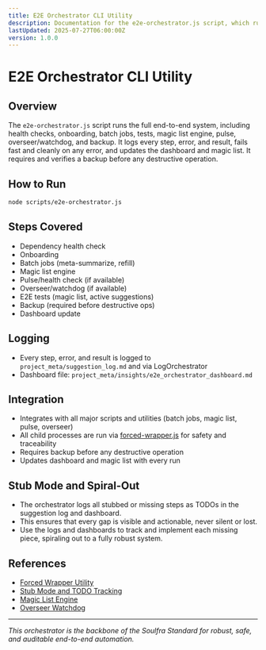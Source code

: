 ```yaml
---
title: E2E Orchestrator CLI Utility
description: Documentation for the e2e-orchestrator.js script, which runs the full end-to-end system, logs every step, and ensures robust, safe, and auditable operation.
lastUpdated: 2025-07-27T06:00:00Z
version: 1.0.0
---
```


# E2E Orchestrator CLI Utility

## Overview

The `e2e-orchestrator.js` script runs the full end-to-end system, including health checks, onboarding, batch jobs, tests, magic list engine, pulse, overseer/watchdog, and backup. It logs every step, error, and result, fails fast and cleanly on any error, and updates the dashboard and magic list. It requires and verifies a backup before any destructive operation.

## How to Run

```sh
node scripts/e2e-orchestrator.js
```

## Steps Covered
- Dependency health check
- Onboarding
- Batch jobs (meta-summarize, refill)
- Magic list engine
- Pulse/health check (if available)
- Overseer/watchdog (if available)
- E2E tests (magic list, active suggestions)
- Backup (required before destructive ops)
- Dashboard update

## Logging
- Every step, error, and result is logged to `project_meta/suggestion_log.md` and via LogOrchestrator
- Dashboard file: `project_meta/insights/e2e_orchestrator_dashboard.md`

## Integration
- Integrates with all major scripts and utilities (batch jobs, magic list, pulse, overseer)
- All child processes are run via [forced-wrapper.js](./forced-wrapper.md) for safety and traceability
- Requires backup before any destructive operation
- Updates dashboard and magic list with every run

## Stub Mode and Spiral-Out
- The orchestrator logs all stubbed or missing steps as TODOs in the suggestion log and dashboard.
- This ensures that every gap is visible and actionable, never silent or lost.
- Use the logs and dashboards to track and implement each missing piece, spiraling out to a fully robust system.

## References
- [Forced Wrapper Utility](./forced-wrapper.md)
- [Stub Mode and TODO Tracking](./stub-mode.md)
- [Magic List Engine](./magic-list-engine.md)
- [Overseer Watchdog](./overseer-watchdog.md)

---
*This orchestrator is the backbone of the Soulfra Standard for robust, safe, and auditable end-to-end automation.* 